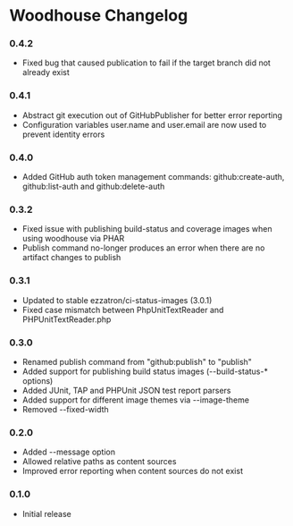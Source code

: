 # Woodhouse Changelog

### 0.4.2

* Fixed bug that caused publication to fail if the target branch did not already exist

### 0.4.1

* Abstract git execution out of GitHubPublisher for better error reporting
* Configuration variables user.name and user.email are now used to prevent identity errors

### 0.4.0

* Added GitHub auth token management commands: github:create-auth, github:list-auth and github:delete-auth

### 0.3.2

* Fixed issue with publishing build-status and coverage images when using woodhouse via PHAR
* Publish command no-longer produces an error when there are no artifact changes to publish

### 0.3.1

* Updated to stable ezzatron/ci-status-images (3.0.1)
* Fixed case mismatch between PhpUnitTextReader and PHPUnitTextReader.php

### 0.3.0

* Renamed publish command from "github:publish" to "publish"
* Added support for publishing build status images (--build-status-* options)
* Added JUnit, TAP and PHPUnit JSON test report parsers
* Added support for different image themes via --image-theme
* Removed --fixed-width

### 0.2.0

* Added --message option
* Allowed relative paths as content sources
* Improved error reporting when content sources do not exist

### 0.1.0

* Initial release
